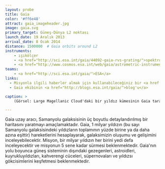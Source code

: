 ```yaml
---
layout: probe
title: Gaia
color: '#ff6e48'
attract: gaia_imageheader.jpg
image: gaia.svg
primary_target: Güneş-Dünya L2 noktası
launch_date: 19 Aralık 2013
arrival_date: 8 Ocak 2014
distance: 1500000  # Gaia orbits around L2
instruments:
    - ışıkölçer
    - <a href="http://sci.esa.int/gaia/44092-gaia-rvs-grating/">spektrometre</a>
    - <a href="http://www.cosmos.esa.int/web/gaia/astrometric-instrument">yıldız tarayıcısı</a>
teams:
    - <a href="http://sci.esa.int/gaia/">ESA</a>
links:
  - Misyonla ilgili haberler almak için kullanabileceğiniz bir <a href = "https://itunes.apple.com/us/app/gaia-mission/id735128015?mt=8">iPhone uygulaması</a>
  - Gaia ekibinin <a href="http://blogs.esa.int/gaia/">blog'u</a>

caption: >
    (Görsel: Large Magellanic Cloud'daki bir yıldız kümesinin Gaia tarafından çekilmiş <a href="http://sci.esa.int/gaia/53654-gaia-calibration-image/">test görüntüsü</a>, ESA/DPAC/Airbus DS)

---
```

Gaia uzay aracı, Samanyolu galaksisinin üç boyutlu detaylandırılmış bir haritasını yaratmayı amaçlamaktadır. Gaia, 1 milyar yıldızın (bu sayı Samanyolu galaksisindeki yıldızların toplamının yüzde birine ya da daha azına eşittir) hareketlerini hesaplayarak, galaksimizin oluşumu ve gelişimini inceleyebilecektir. Misyon, bir milyar yıldızın her birini yedi defa inceleyecektir ve misyonun 5 sene kadar sürmesi beklenmektedir. Gaia'nın yolu boyunca güneş sisteminin dışındaki gezegenleri, astroidleri, kuyrukluyıldızları, kahverengi cüceleri, süpernovaları ve yıldızsı gökcisimlerini keşfetmesi beklenmektedir.